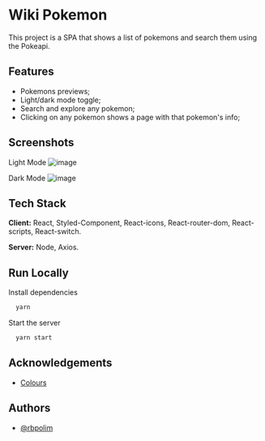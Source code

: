 # Wiki Pokemon

This project is a SPA that shows a list of pokemons and search them using the Pokeapi.

## Features

- Pokemons previews;
- Light/dark mode toggle;
- Search and explore any pokemon;
- Clicking on any pokemon shows a page with that pokemon's info;
## Screenshots

Light Mode
![image](https://user-images.githubusercontent.com/66570560/119286867-aeef7680-bc1b-11eb-89c5-fc007050adfe.png)

Dark Mode
![image](https://user-images.githubusercontent.com/66570560/119286945-d8100700-bc1b-11eb-9a74-158dd42d2d6b.png)

## Tech Stack

**Client:** React, Styled-Component, React-icons, React-router-dom, React-scripts, React-switch.

**Server:** Node, Axios.

## Run Locally

Install dependencies

```bash
  yarn
```

Start the server

```bash
  yarn start
```

## Acknowledgements

 - [Colours](https://coolors.co/)

## Authors

- [@rbpolim](https://www.github.com/rbpolim)


